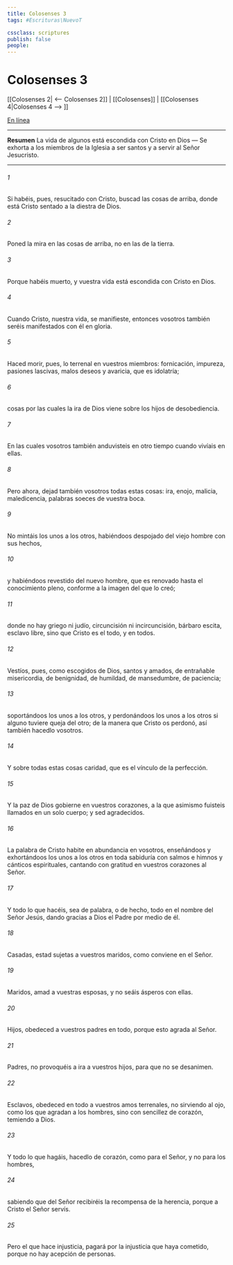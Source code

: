 ```yaml
---
title: Colosenses 3
tags: #Escrituras\NuevoT

cssclass: scriptures
publish: false
people:
---
```


# Colosenses 3
[[Colosenses 2| <-- Colosenses 2]] | [[Colosenses]] | [[Colosenses 4|Colosenses 4 --> ]]

[En línea](https://churchofjesuschrist.org/study/scriptures/nt/col/3?lang=spa)

---
__Resumen__
La vida de algunos está escondida con Cristo en Dios — Se exhorta a los miembros de la Iglesia a ser santos y a servir al Señor Jesucristo.

---
###### 1 
Si habéis, pues, resucitado con Cristo, buscad las cosas de arriba, donde está Cristo sentado a la diestra de Dios.

###### 2 
Poned la mira en las cosas de arriba, no en las de la tierra.

###### 3 
Porque habéis muerto, y vuestra vida está escondida con Cristo en Dios.

###### 4 
Cuando Cristo, nuestra vida, se manifieste, entonces vosotros también seréis manifestados con él en gloria.

###### 5 
Haced morir, pues, lo terrenal en vuestros miembros: fornicación, impureza, pasiones lascivas, malos deseos y avaricia, que es idolatría;

###### 6 
cosas por las cuales la ira de Dios viene sobre los hijos de desobediencia.

###### 7 
En las cuales vosotros también anduvisteis en otro tiempo cuando vivíais en ellas.

###### 8 
Pero ahora, dejad también vosotros todas estas cosas: ira, enojo, malicia, maledicencia, palabras soeces de vuestra boca.

###### 9 
No mintáis los unos a los otros, habiéndoos despojado del viejo hombre con sus hechos,

###### 10 
y habiéndoos revestido del nuevo hombre, que es renovado hasta el conocimiento pleno, conforme a la imagen del que lo creó;

###### 11 
donde no hay griego ni judío, circuncisión ni incircuncisión, bárbaro  escita, esclavo  libre, sino que Cristo es el todo, y en todos.

###### 12 
Vestíos, pues, como escogidos de Dios, santos y amados, de entrañable misericordia, de benignidad, de humildad, de mansedumbre, de paciencia;

###### 13 
soportándoos los unos a los otros, y perdonándoos los unos a los otros si alguno tuviere queja del otro; de la manera que Cristo os perdonó, así también hacedlo vosotros.

###### 14 
Y sobre todas estas cosas  caridad, que es el vínculo de la perfección.

###### 15 
Y la paz de Dios gobierne en vuestros corazones, a la que asimismo fuisteis llamados en un solo cuerpo; y sed agradecidos.

###### 16 
La palabra de Cristo habite en abundancia en vosotros, enseñándoos y exhortándoos los unos a los otros en toda sabiduría con salmos e himnos y cánticos espirituales, cantando con gratitud en vuestros corazones al Señor.

###### 17 
Y todo lo que hacéis, sea de palabra, o de hecho,  todo en el nombre del Señor Jesús, dando gracias a Dios el Padre por medio de él.

###### 18 
Casadas, estad sujetas a vuestros maridos, como conviene en el Señor.

###### 19 
Maridos, amad a vuestras esposas, y no seáis ásperos con ellas.

###### 20 
Hijos, obedeced a vuestros padres en todo, porque esto agrada al Señor.

###### 21 
Padres, no provoquéis a ira a vuestros hijos, para que no se desanimen.

###### 22 
Esclavos, obedeced en todo a vuestros amos terrenales, no sirviendo al ojo, como los que agradan a los hombres, sino con sencillez de corazón, temiendo a Dios.

###### 23 
Y todo lo que hagáis, hacedlo de corazón, como para el Señor, y no para los hombres,

###### 24 
sabiendo que del Señor recibiréis la recompensa de la herencia, porque a Cristo el Señor servís.

###### 25 
Pero el que hace injusticia, pagará por la injusticia que haya cometido, porque no hay acepción de personas.

